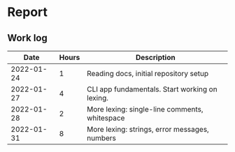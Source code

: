 # Report

## Work log

| Date       | Hours | Description                                    |
| ---------- | ----- | ---------------------------------------------- |
| 2022-01-24 | 1     | Reading docs, initial repository setup         |
| 2022-01-27 | 4     | CLI app fundamentals. Start working on lexing. |
| 2022-01-28 | 2     | More lexing: single-line comments, whitespace  |
| 2022-01-31 | 8     | More lexing: strings, error messages, numbers  |
